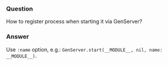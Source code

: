 ### Question
How to register process when starting it via GenServer?


### Answer
Use `:name` option, e.g.:
`GenServer.start(__MODULE__, nil, name: __MODULE__)`.


